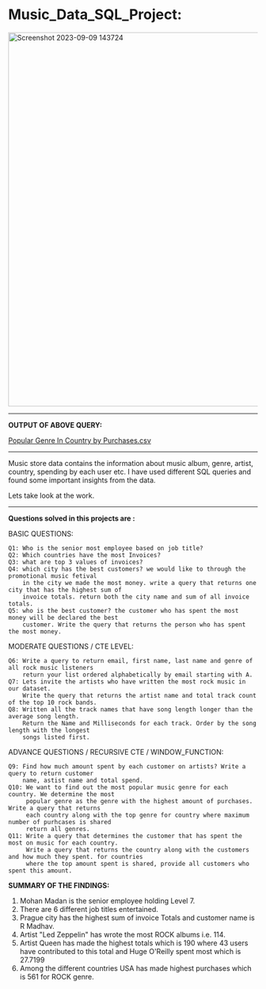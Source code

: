 # Music_Data_SQL_Project:

<img width="754" alt="Screenshot 2023-09-09 143724" src="https://github.com/vaibhavrk18/Music_Data_SQL_Project/assets/138751404/bf6c9dbd-7f23-47c9-943b-f7ffd06ac97c">

***
**OUTPUT OF ABOVE QUERY:**

[Popular Genre In Country by Purchases.csv](https://github.com/vaibhavrk18/Music_Data_SQL_Project/files/12565378/Popular.Genre.In.Country.by.Purchases.csv)

***
Music store data contains the information about music album, genre, artist, country, spending by each user etc.
I have used different SQL queries and found some important insights from the data.

Lets take look at the work.

***
**Questions solved in this projects are :**

BASIC QUESTIONS:

    Q1: Who is the senior most employee based on job title?
    Q2: Which countries have the most Invoices?
    Q3: what are top 3 values of invoices?
    Q4: which city has the best customers? we would like to through the promotional music fetival
        in the city we made the most money. write a query that returns one city that has the highest sum of 
        invoice totals. return both the city name and sum of all invoice totals.
    Q5: who is the best customer? the customer who has spent the most money will be declared the best 
        customer. Write the query that returns the person who has spent the most money.

MODERATE QUESTIONS / CTE LEVEL:
    
    Q6: Write a query to return email, first name, last name and genre of all rock music listeners
        return your list ordered alphabetically by email starting with A.
    Q7: Lets invite the artists who have written the most rock music in our dataset.
        Write the query that returns the artist name and total track count of the top 10 rock bands.
    Q8: Written all the track names that have song length longer than the average song length.
        Return the Name and Milliseconds for each track. Order by the song length with the longest 
        songs listed first.

ADVANCE QUESTIONS / RECURSIVE CTE / WINDOW_FUNCTION:
    
    Q9: Find how much amount spent by each customer on artists? Write a query to return customer
        name, astist name and total spend.
    Q10: We want to find out the most popular music genre for each country. We determine the most
         popular genre as the genre with the highest amount of purchases. Write a query that returns
         each country along with the top genre for country where maximum number of purhcases is shared 
         return all genres.
    Q11: Write a query that determines the customer that has spent the most on music for each country.
         Write a query that returns the country along with the customers and how much they spent. for countries
         where the top amount spent is shared, provide all customers who spent this amount.


**SUMMARY OF THE FINDINGS:**

1. Mohan Madan is the senior employee holding Level 7.
2. There are 6 different job titles entertained.
3. Prague city has the highest sum of invoice Totals and customer name is R Madhav.
4. Artist "Led Zeppelin" has wrote the most ROCK albums i.e. 114.
5. Artist Queen has made the highest totals which is 190 where 43 users have contributed to this total and Huge O'Reilly spent most which is 27.7199
6. Among the different countries USA has made highest purchases which is 561 for ROCK genre.


